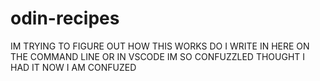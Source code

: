 # odin-recipes
IM TRYING TO FIGURE OUT HOW THIS WORKS 
DO I WRITE IN HERE ON THE COMMAND LINE OR IN VSCODE 
IM SO CONFUZZLED
THOUGHT I HAD IT NOW I AM CONFUZED 
